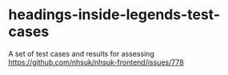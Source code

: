 # headings-inside-legends-test-cases
A set of test cases and results for assessing https://github.com/nhsuk/nhsuk-frontend/issues/778

